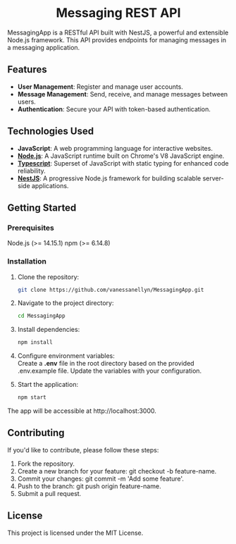 <h1 align="center">Messaging REST API</h1> 
MessagingApp is a RESTful API built with NestJS, a powerful and extensible Node.js framework. This API provides endpoints for managing messages in a messaging application.

## Features
- **User Management**: Register and manage user accounts.
- **Message Management**: Send, receive, and manage messages between users.
- **Authentication**: Secure your API with token-based authentication.

## Technologies Used
- **JavaScript**: A web programming language for interactive websites.
- **[Node.js](https://nodejs.org/en)**: A JavaScript runtime built on Chrome's V8 JavaScript engine.
- **[Typescript](https://www.typescriptlang.org/)**: Superset of JavaScript with static typing for enhanced code reliability.
- **[NestJS](https://nestjs.com/)**: A progressive Node.js framework for building scalable server-side applications.

## Getting Started

### Prerequisites
Node.js (>= 14.15.1)
npm (>= 6.14.8)

### Installation

1. Clone the repository:
      ```bash
      git clone https://github.com/vanessanellyn/MessagingApp.git

2. Navigate to the project directory:
      ```bash
      cd MessagingApp

3. Install dependencies:
      ```bash
      npm install

4. Configure environment variables: <br/>
   Create a **.env** file in the root directory based on the provided .env.example file. Update the variables with your configuration.
  
6. Start the application:
      ```bash
      npm start

The app will be accessible at http://localhost:3000.

## Contributing
If you'd like to contribute, please follow these steps:

1. Fork the repository.
2. Create a new branch for your feature: git checkout -b feature-name.
3. Commit your changes: git commit -m 'Add some feature'.
4. Push to the branch: git push origin feature-name.
5. Submit a pull request.

## License
This project is licensed under the MIT License.
